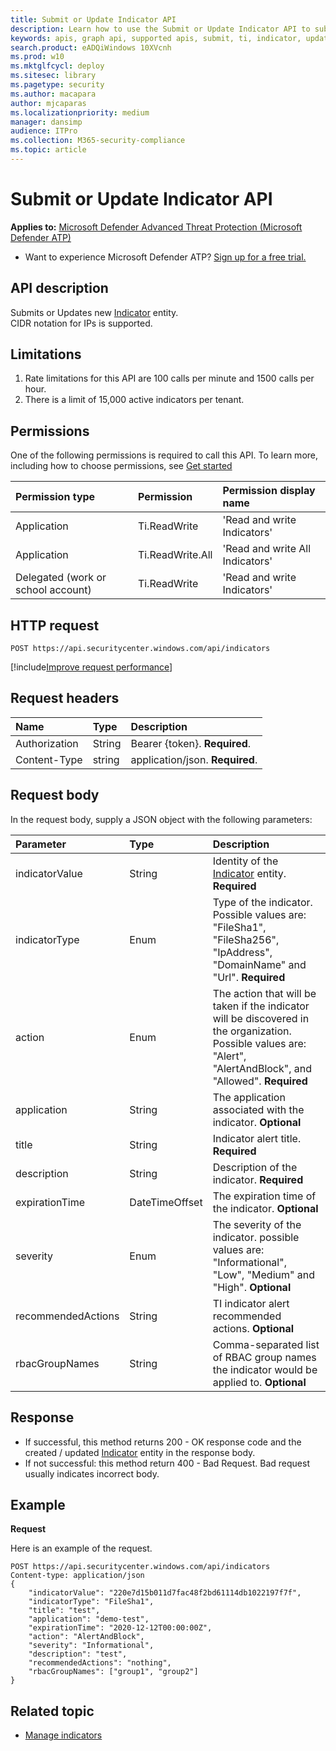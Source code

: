 ```yaml
---
title: Submit or Update Indicator API
description: Learn how to use the Submit or Update Indicator API to submit or update a new Indicator entity in Microsoft Defender Advanced Threat Protection.
keywords: apis, graph api, supported apis, submit, ti, indicator, update
search.product: eADQiWindows 10XVcnh
ms.prod: w10
ms.mktglfcycl: deploy
ms.sitesec: library
ms.pagetype: security
ms.author: macapara
author: mjcaparas
ms.localizationpriority: medium
manager: dansimp
audience: ITPro
ms.collection: M365-security-compliance 
ms.topic: article
---
```


# Submit or Update Indicator API

**Applies to:** [Microsoft Defender Advanced Threat Protection (Microsoft Defender ATP)](https://go.microsoft.com/fwlink/p/?linkid=2069559)

- Want to experience Microsoft Defender ATP? [Sign up for a free trial.](https://www.microsoft.com/microsoft-365/windows/microsoft-defender-atp?ocid=docs-wdatp-exposedapis-abovefoldlink) 


## API description
Submits or Updates new [Indicator](ti-indicator.md) entity.
<br>CIDR notation for IPs is supported.

## Limitations
1. Rate limitations for this API are 100 calls per minute and 1500 calls per hour.
2. There is a limit of 15,000 active indicators per tenant. 


## Permissions
One of the following permissions is required to call this API. To learn more, including how to choose permissions, see [Get started](apis-intro.md)

Permission type |	Permission	|	Permission display name
:---|:---|:---
Application |	Ti.ReadWrite |	'Read and write Indicators'
Application |	Ti.ReadWrite.All |	'Read and write All Indicators'
Delegated (work or school account) |	Ti.ReadWrite |	'Read and write Indicators'


## HTTP request
```
POST https://api.securitycenter.windows.com/api/indicators
```

[!include[Improve request performance](../../includes/improve-request-performance.md)]


## Request headers

Name | Type | Description
:---|:---|:---
Authorization | String | Bearer {token}. **Required**.
Content-Type | string | application/json. **Required**.

## Request body
In the request body, supply a JSON object with the following parameters:

Parameter |	Type	| Description
:---|:---|:---
indicatorValue | String | Identity of the [Indicator](ti-indicator.md) entity. **Required**
indicatorType | Enum | Type of the indicator. Possible values are: "FileSha1", "FileSha256", "IpAddress", "DomainName" and "Url". **Required**
action | Enum | The action that will be taken if the indicator will be discovered in the organization. Possible values are: "Alert", "AlertAndBlock", and "Allowed". **Required**
application | String | The application associated with the indicator. **Optional**
title | String | Indicator alert title. **Required**
description | String | Description of the indicator. **Required**
expirationTime | DateTimeOffset | The expiration time of the indicator. **Optional**
severity | Enum | The severity of the indicator. possible values are: "Informational", "Low", "Medium" and "High". **Optional**
recommendedActions | String | TI indicator alert recommended actions. **Optional**
rbacGroupNames | String | Comma-separated list of RBAC group names the indicator would be applied to. **Optional**


## Response
- If successful, this method returns 200 - OK response code and the created / updated [Indicator](ti-indicator.md) entity in the response body.
- If not successful: this method return 400 - Bad Request. Bad request usually indicates incorrect body.

## Example

**Request**

Here is an example of the request.

```
POST https://api.securitycenter.windows.com/api/indicators
Content-type: application/json
{
    "indicatorValue": "220e7d15b011d7fac48f2bd61114db1022197f7f",
    "indicatorType": "FileSha1",
    "title": "test",
    "application": "demo-test",
    "expirationTime": "2020-12-12T00:00:00Z",
    "action": "AlertAndBlock",
    "severity": "Informational",
    "description": "test",
    "recommendedActions": "nothing",
    "rbacGroupNames": ["group1", "group2"]
}
```

## Related topic
- [Manage indicators](manage-indicators.md)
